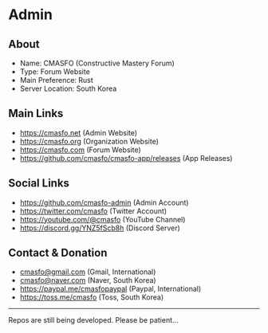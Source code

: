 
# Admin

## About

* Name: CMASFO (Constructive Mastery Forum)
* Type: Forum Website
* Main Preference: Rust
* Server Location: South Korea

## Main Links

* https://cmasfo.net (Admin Website)
* https://cmasfo.org (Organization Website)
* https://cmasfo.com (Forum Website)
* https://github.com/cmasfo/cmasfo-app/releases (App Releases)

## Social Links

* https://github.com/cmasfo-admin (Admin Account)
* https://twitter.com/cmasfo (Twitter Account)
* https://youtube.com/@cmasfo (YouTube Channel)
* https://discord.gg/YNZ5fScb8h (Discord Server)

## Contact & Donation

* cmasfo@gmail.com (Gmail, International)
* cmasfo@naver.com (Naver, South Korea)
* https://paypal.me/cmasfopaypal (Paypal, International)
* https://toss.me/cmasfo (Toss, South Korea)

---

Repos are still being developed. Please be patient...
